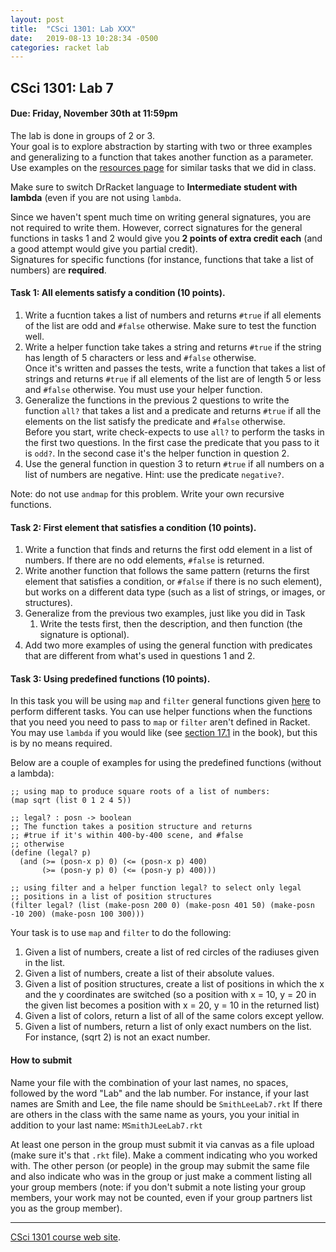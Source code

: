 ```yaml
---
layout: post
title:  "CSci 1301: Lab XXX"
date:   2019-08-13 10:28:34 -0500
categories: racket lab
---
```


CSci 1301: Lab 7
----------------

#### Due: Friday, November 30th at 11:59pm

The lab is done in groups of 2 or 3.\
Your goal is to explore abstraction by starting with two or three
examples and generalizing to a function that takes another function as a
parameter. Use examples on the [resources page](../resources.html) for
similar tasks that we did in class.

Make sure to switch DrRacket language to **Intermediate student with
lambda** (even if you are not using `lambda`.

Since we haven\'t spent much time on writing general signatures, you are
not required to write them. However, correct signatures for the general
functions in tasks 1 and 2 would give you **2 points of extra credit
each** (and a good attempt would give you partial credit).\
Signatures for specific functions (for instance, functions that take a
list of numbers) are **required**.

#### Task 1: All elements satisfy a condition (10 points).

1.  Write a fucntion takes a list of numbers and returns `#true` if all
    elements of the list are odd and `#false` otherwise. Make sure to
    test the function well.
2.  Write a helper function take takes a string and returns `#true` if
    the string has length of 5 characters or less and `#false`
    otherwise.\
    Once it\'s written and passes the tests, write a function that takes
    a list of strings and returns `#true` if all elements of the list
    are of length 5 or less and `#false` otherwise. You must use your
    helper function.
3.  Generalize the functions in the previous 2 questions to write the
    function `all?` that takes a list and a predicate and returns
    `#true` if all the elements on the list satisfy the predicate and
    `#false` otherwise.\
    Before you start, write check-expects to use `all?` to perform the
    tasks in the first two questions. In the first case the predicate
    that you pass to it is `odd?`. In the second case it\'s the helper
    function in question 2.
4.  Use the general function in question 3 to return `#true` if all
    numbers on a list of numbers are negative. Hint: use the predicate
    `negative?`.

Note: do not use `andmap` for this problem. Write your own recursive
functions.

#### Task 2: First element that satisfies a condition (10 points).

1.  Write a function that finds and returns the first odd element in a
    list of numbers. If there are no odd elements, `#false` is returned.
2.  Write another function that follows the same pattern (returns the
    first element that satisfies a condition, or `#false` if there is no
    such element), but works on a different data type (such as a list of
    strings, or images, or structures).
3.  Generalize from the previous two examples, just like you did in Task
    1. Write the tests first, then the description, and then function
    (the signature is optional).
4.  Add two more examples of using the general function with predicates
    that are different from what\'s used in questions 1 and 2.

#### Task 3: Using predefined functions (10 points).

In this task you will be using `map` and `filter` general functions
given
[here](https://htdp.org/2018-01-06/Book/part_three.html#%28part._ch~3a3use%29)
to perform different tasks. You can use helper functions when the
functions that you need you need to pass to `map` or `filter` aren\'t
defined in Racket. You may use `lambda` if you would like (see [section
17.1](https://htdp.org/2018-01-06/Book/part_three.html#%28part._sec~3aint-lambda%29)
in the book), but this is by no means required.

Below are a couple of examples for using the predefined functions
(without a lambda):

    ;; using map to produce square roots of a list of numbers:
    (map sqrt (list 0 1 2 4 5))

    ;; legal? : posn -> boolean
    ;; The function takes a position structure and returns
    ;; #true if it's within 400-by-400 scene, and #false
    ;; otherwise
    (define (legal? p)
      (and (>= (posn-x p) 0) (<= (posn-x p) 400)
           (>= (posn-y p) 0) (<= (posn-y p) 400)))

    ;; using filter and a helper function legal? to select only legal
    ;; positions in a list of position structures
    (filter legal? (list (make-posn 200 0) (make-posn 401 50) (make-posn -10 200) (make-posn 100 300)))

Your task is to use `map` and `filter` to do the following:

1.  Given a list of numbers, create a list of red circles of the
    radiuses given in the list.
2.  Given a list of numbers, create a list of their absolute values.
3.  Given a list of position structures, create a list of positions in
    which the x and the y coordinates are switched (so a position with x
    = 10, y = 20 in the given list becomes a position with x = 20, y =
    10 in the returned list)
4.  Given a list of colors, return a list of all of the same colors
    except yellow.
5.  Given a list of numbers, return a list of only exact numbers on the
    list. For instance, (sqrt 2) is not an exact number.

#### How to submit

Name your file with the combination of your last names, no spaces,
followed by the word \"Lab\" and the lab number. For instance, if your
last names are Smith and Lee, the file name should be `SmithLeeLab7.rkt`
If there are others in the class with the same name as yours, you your
initial in addition to your last name: `MSmithJLeeLab7.rkt`

At least one person in the group must submit it via canvas as a file
upload (make sure it\'s that `.rkt` file). Make a comment indicating who
you worked with. The other person (or people) in the group may submit
the same file and also indicate who was in the group or just make a
comment listing all your group members (note: if you don\'t submit a
note listing your group members, your work may not be counted, even if
your group partners list you as the group member).

------------------------------------------------------------------------

[CSci 1301 course web site](../index.html).
